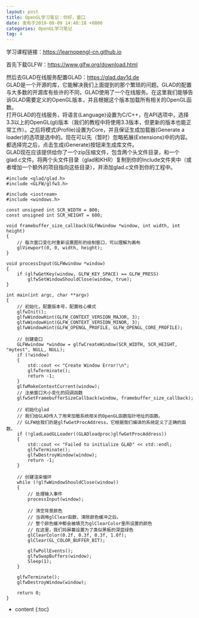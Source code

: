 ```yaml
---
layout: post
title: OpenGL学习笔记：你好，窗口
date: 发布于2019-08-09 14:48:18 +0800
categories: OpenGL学习笔记
tag: 4
---
```


学习课程链接：<https://learnopengl-cn.github.io>

<!-- more -->

首先下载GLFW：<https://www.glfw.org/download.html>

然后去GLAD在线服务配置GLAD：<https://glad.dav1d.de>  
GLAD是一个开源的库，它能解决我们上面提到的那个繁琐的问题。GLAD的配置与大多数的开源库有些许的不同，GLAD使用了一个在线服务。在这里我们能够告诉GLAD需要定义的OpenGL版本，并且根据这个版本加载所有相关的OpenGL函数。  
打开GLAD的在线服务，将语言(Language)设置为C/C++，在API选项中，选择3.3以上的OpenGL(gl)版本（我们的教程中将使用3.3版本，但更新的版本也能正常工作）。之后将模式(Profile)设置为Core，并且保证生成加载器(Generate
a loader)的选项是选中的。现在可以先（暂时）忽略拓展(Extensions)中的内容。都选择完之后，点击生成(Generate)按钮来生成库文件。  
GLAD现在应该提供给你了一个zip压缩文件，包含两个头文件目录，和一个glad.c文件。将两个头文件目录（glad和KHR）复制到你的Include文件夹中（或者增加一个额外的项目指向这些目录），并添加glad.c文件到你的工程中。

    
    
    #include <glad/glad.h>
    #include <GLFW/glfw3.h>
    
    #include <iostream>
    #include <windows.h>
    
    const unsigned int SCR_WIDTH = 800;
    const unsigned int SCR_HEIGHT = 600;
    
    void framebuffer_size_callback(GLFWwindow *window, int width, int height)
    {
    	// 每次窗口变化时重新设置图形的绘制窗口，可以理解为画布
    	glViewport(0, 0, width, height);
    }
    
    void processInput(GLFWwindow *window)
    {
    	if (glfwGetKey(window, GLFW_KEY_SPACE) == GLFW_PRESS)
    		glfwSetWindowShouldClose(window, true);
    }
    
    int main(int argc, char **argv)
    {
    	// 初始化，配置版本号，配置核心模式
    	glfwInit();
    	glfwWindowHint(GLFW_CONTEXT_VERSION_MAJOR, 3);
    	glfwWindowHint(GLFW_CONTEXT_VERSION_MINOR, 3);
    	glfwWindowHint(GLFW_OPENGL_PROFILE, GLFW_OPENGL_CORE_PROFILE);
    
    	// 创建窗口
    	GLFWwindow *window = glfwCreateWindow(SCR_WIDTH, SCR_HEIGHT, "mytest", NULL, NULL);
    	if (!window)
    	{
    		std::cout << "Create Window Error!\n";
    		glfwTerminate();
    		return -1;
    	}
    	glfwMakeContextCurrent(window);
    	// 注册窗口大小变化的回调函数
    	glfwSetFramebufferSizeCallback(window, framebuffer_size_callback);
    
    	// 初始化glad
    	// 我们给GLAD传入了用来加载系统相关的OpenGL函数指针地址的函数。
    	// GLFW给我们的是glfwGetProcAddress，它根据我们编译的系统定义了正确的函数。
    	if (!gladLoadGLLoader((GLADloadproc)glfwGetProcAddress))
    	{
    		std::cout << "Failed to initialize GLAD" << std::endl;
    		glfwTerminate();
    		glfwDestroyWindow(window);
    		return -1;
    	}
    
    	// 创建渲染循环
    	while (!glfwWindowShouldClose(window))
    	{
    		// 处理输入事件
    		processInput(window);
    
    		// 清空背景颜色
    		// 当调用glClear函数，清除颜色缓冲之后，
    		// 整个颜色缓冲都会被填充为glClearColor里所设置的颜色
    		// 在这里，我们将屏幕设置为了类似黑板的深蓝绿色
    		glClearColor(0.2f, 0.3f, 0.3f, 1.0f);
    		glClear(GL_COLOR_BUFFER_BIT);
    
    		glfwPollEvents();
    		glfwSwapBuffers(window);
    		Sleep(1);
    	}
    
    	glfwTerminate();
    	glfwDestroyWindow(window);
    
    	return 0;
    }
    

* content
{:toc}


